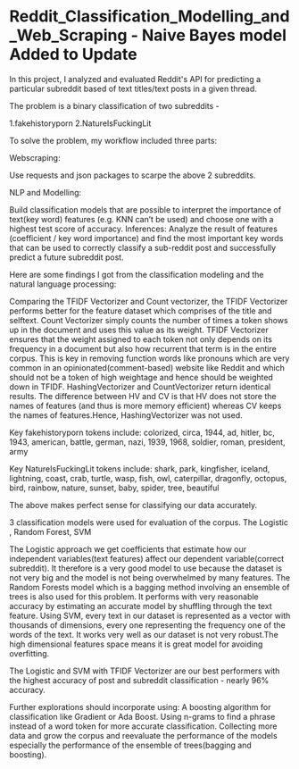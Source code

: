 # Reddit_Classification_Modelling_and_Web_Scraping - Naive Bayes model Added to Update

In this project, I analyzed and evaluated Reddit's API for predicting a particular subreddit based of text titles/text posts in a given thread. 

The problem is a binary classification of two subreddits - 

1.fakehistoryporn 2.NatureIsFuckingLit 

To solve the problem, my workflow included three parts:

Webscraping: 

Use requests and json packages to scarpe the above 2 subreddits.

NLP and Modelling: 

Build classification models that are possible to interpret the importance of text(key word) features (e.g. KNN can’t be used) and choose one with a highest test score of accuracy. Inferences: Analyze the result of features (coefficient / key word importance) and find the most important key words that can be used to correctly classify a sub-reddit post and successfully predict a future subreddit post.

Here are some findings I got from the classification modeling and the natural language processing:

Comparing the TFIDF Vectorizer and Count vectorizer, the TFIDF Vectorizer performs better for the feature dataset which comprises of the title and selftext. Count Vectorizer simply counts the number of times a token shows up in the document and uses this value as its weight. TFIDF Vectorizer ensures that the weight assigned to each token not only depends on its frequency in a document but also how recurrent that term is in the entire corpus. This is key in removing function words like pronouns which are very common in an opinionated(comment-based) website like Reddit and which should not be a token of high weightage and hence should be weighted down in TFIDF. HashingVectorizer and CountVectorizer return identical results. The difference between HV and CV is that HV does not store the names of features (and thus is more memory efficient) whereas CV keeps the names of features.Hence, HashingVectorizer was not used.

Key fakehistoryporn tokens include: colorized, circa, 1944, ad, hitler, bc, 1943, american, battle, german, nazi, 1939, 1968, soldier, roman, president, army 

Key NatureIsFuckingLit tokens include: shark, park, kingfisher, iceland, lightning, coast, crab, turtle, wasp, fish, owl, caterpillar, dragonfly, octopus, bird,
rainbow, nature, sunset, baby, spider, tree, beautiful

The above makes perfect sense for classifying our data accurately.

3 classification models were used for evaluation of the corpus. The Logistic , Random Forest, SVM

The Logistic approach we get coefficients that estimate how our independent variables(text features) affect our dependent variable(correct subreddit). It therefore is a very good model to use because the dataset is not very big and the model is not being overwhelmed by many features. The Random Forests model which is a bagging method involving an ensemble of trees is also used for this problem. It performs with very reasonable accuracy by estimating an accurate model by shuffling through the text feature. Using SVM, every text in our dataset is represented as a vector with thousands of dimensions, every one representing the frequency one of the words of the text. It works very well as our dataset is not very robust.The high dimensional features space means it is great model for avoiding overfitting.

The Logistic and SVM with TFIDF Vectorizer are our best performers with the highest accuracy of post and subreddit classification - nearly 96% accuracy.

Further explorations should incorporate using: A boosting algorithm for classification like Gradient or Ada Boost. Using n-grams to find a phrase instead of a word token for more accurate classification. Collecting more data and grow the corpus and reevaluate the performance of the models especially the performance of the ensemble of trees(bagging and boosting).


